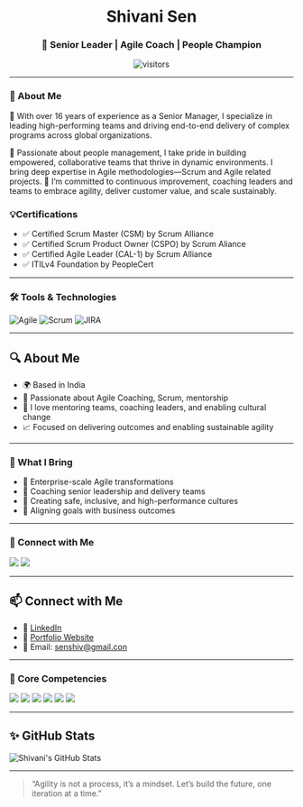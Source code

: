 <h1 align="center"> Shivani Sen </h1>
<h3 align="center">🌟 Senior Leader | Agile Coach | People Champion</h3>
<p align="center">
  <img src="https://komarev.com/ghpvc/?username=senshiv&style=flat-square" alt="visitors" />
</p>

---

### 👋 About Me
🎯 With over 16 years of experience as a Senior Manager, I specialize in leading high-performing teams and driving end-to-end delivery of complex programs across global organizations.

💼 Passionate about people management, I take pride in building empowered, collaborative teams that thrive in dynamic environments. I bring deep expertise in Agile methodologies—Scrum and Agile related projects.
🌱 I’m committed to continuous improvement, coaching leaders and teams to embrace agility, deliver customer value, and scale sustainably.

### 💡Certifications 
- ✅ Certified Scrum Master (CSM) by Scrum Alliance
- ✅ Certified Scrum Product Owner (CSPO) by Scrum Aliance
- ✅ Certified Agile Leader (CAL-1) by Scrum Alliance
- ✅ ITILv4 Foundation by PeopleCert

---

### 🛠 Tools & Technologies
![Agile](https://img.shields.io/badge/-Agile-blue?style=flat-square)
![Scrum](https://img.shields.io/badge/-Scrum-green?style=flat-square)
![JIRA](https://img.shields.io/badge/-JIRA-0052CC?style=flat-square&logo=jira)

---
## 🔍 About Me

- 🌍 Based in India  
- 📌 Passionate about Agile Coaching, Scrum, mentorship
- 💬 I love mentoring teams, coaching leaders, and enabling cultural change  
- 📈 Focused on delivering outcomes and enabling sustainable agility

---

### 🧠 What I Bring

- 🧩 Enterprise-scale Agile transformations  
- 🧭 Coaching senior leadership and delivery teams  
- 🤝 Creating safe, inclusive, and high-performance cultures  
- 🎯 Aligning goals with business outcomes

---

### 🔗 Connect with Me

<p>
  <a href="https://www.linkedin.com/in/shivanisen12/"><img src="https://img.shields.io/badge/-LinkedIn-blue?logo=linkedin&style=flat-square" /></a>
  <a href="https://senshiv.github.io/Shivani-Sen/"><img src="https://img.shields.io/badge/-Portfolio-grey?logo=githubpages&style=flat-square" /></a>
</p>

---
## 📫 Connect with Me

- 💼 [LinkedIn](https://www.linkedin.com/in/shivanisen12/)
- 💬 [Portfolio Website](https://senshiv.github.io/Shivani-Sen/)
- 📧 Email: senshiv@gmail.con

---

### 🎯 Core Competencies

<p>
  <img src="https://img.shields.io/badge/-Agile-blue?style=for-the-badge" />
  <img src="https://img.shields.io/badge/-Scrum-green?style=for-the-badge" />
  <img src="https://img.shields.io/badge/-SAFe-purple?style=for-the-badge" />
  <img src="https://img.shields.io/badge/-People_Leadership-red?style=for-the-badge" />
  <img src="https://img.shields.io/badge/-Program_Management-orange?style=for-the-badge" />
  <img src="https://img.shields.io/badge/-JIRA-0052CC?logo=jira&style=for-the-badge" />
</p>

---

## ✨ GitHub Stats

![Shivani's GitHub Stats](https://github-readme-stats.vercel.app/api?username=senshiv&show_icons=true&theme=default)

---

> “Agility is not a process, it’s a mindset. Let’s build the future, one iteration at a time.”

